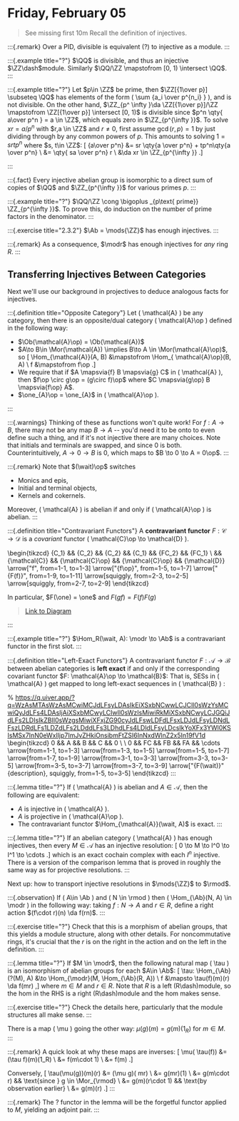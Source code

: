 # Friday, February 05

> See missing first 10m
> Recall the definition of injectives.

:::{.remark}
Over a PID, divisible is equivalent (?) to injective as a module.
:::

:::{.example title="?"}
$\QQ$ is divisible, and thus an injective $\ZZ\dash$module.
Similarly $\QQ/\ZZ \mapstofrom [0, 1) \intersect \QQ$.
:::

:::{.example title="?"}
Let $p\in \ZZ$ be prime, then $\ZZ[{1\over p}] \subseteq \QQ$ has elements of the form \( \sum {a_i \over p^{n_i} } \), and is not divisible.
On the other hand, $\ZZ_{p^ \infty }\da \ZZ[{1\over p}]/\ZZ \mapstofrom \ZZ[{1\over p}] \intersect [0, 1)$ is divisible since $p^n \qty{ a\over p^n } = a \in \ZZ$, which equals zero in $\ZZ_{p^{\infty }}$.
To solve $xr = a/p^n$ with $r,a \in \ZZ$ and $r\neq 0$, first assume $\gcd(r, p) = 1$ by just dividing through by any common powers of $p$.
This amounts to solving $1 = sr tp^n$ where $s, t\in \ZZ$:
\[
{a\over p^n} 
&= sr \qty{a \over p^n} + tp^n\qty{a \over p^n} \\
&= \qty{ sa \over p^n} r \\
&\da xr \in \ZZ_{p^{\infty }}
.\]

:::


:::{.fact}
Every injective abelian group is isomorphic to a direct sum of copies of $\QQ$ and $\ZZ_{p^{\infty }}$ for various primes $p$.
:::

:::{.example title="?"}
$\QQ/\ZZ \cong \bigoplus _{p\text{ prime}} \ZZ_{p^{\infty }}$.
To prove this, do induction on the number of prime factors in the denominator.
:::

:::{.exercise title="2.3.2"}
$\Ab = \mods{\ZZ}$ has enough injectives.
:::

:::{.remark}
As a consequence, $\modr$ has enough injectives for *any* ring $R$.
:::

## Transferring Injectives Between Categories

Next we'll use our background in projectives to deduce analogous facts for injectives.

:::{.definition title="Opposite Category"}
Let \( \mathcal{A}  \) be any category, then there is an opposite/dual category \( \mathcal{A}\op  \) defined in the following way:

- $\Ob(\mathcal{A}\op) = \Ob(\mathcal{A})$
- $A\to B\in \Mor(\mathcal{A}) \implies B\to A \in \Mor(\mathcal{A}\op)$, so 
\[
\Hom_{\mathcal{A}}(A, B) &\mapstofrom \Hom_{ \mathcal{A}\op}(B, A) \\
f &\mapstofrom f\op
.\]
- We require that if $A \mapsvia{f} B \mapsvia{g} C$ in \( \mathcal{A}  \), then $f\op \circ g\op = (g\circ f)\op$ where $C \mapsvia{g\op} B \mapsvia{f\op} A$.
- $\one_{A}\op = \one_{A}$ in \( \mathcal{A}\op  \).

:::

:::{.warnings}
Thinking of these as functions won't quite work!
For $f:A\to B$, there may not be any map $B\to A$ -- you'd need it to be onto to even define such a thing, and if it's not injective there are many choices.
Note that initials and terminals are swapped, and since $0$ is both.
Counterintuitively, $A \to 0 \to B$ is $0$, which maps to $B \to 0 \to A = 0\op$.
:::

:::{.remark}
Note that $(\wait)\op$ switches

- Monics and epis,
- Initial and terminal objects,
- Kernels and cokernels.

Moreover, \( \mathcal{A} \) is abelian if and only if \( \mathcal{A}\op  \) is abelian. 
:::


:::{.definition title="Contravariant Functors"}
A **contravariant functor** $F: \mathcal{C}\to \mathcal{D}$ is a *covariant* functor \( \mathcal{C}\op \to \mathcal{D}   \).

\begin{tikzcd}
	{C_1} && {C_2} && {C_2} && {C_1} && {FC_2} && {FC_1} \\
	&& {\mathcal{C}} && {\mathcal{C}\op} && {\mathcal{C}\op} && {\mathcal{D}}
	\arrow["f", from=1-1, to=1-3]
	\arrow["{f\op}", from=1-5, to=1-7]
	\arrow["{F(f)}", from=1-9, to=1-11]
	\arrow[squiggly, from=2-3, to=2-5]
	\arrow[squiggly, from=2-7, to=2-9]
\end{tikzcd}

In particular, $F(\one) = \one$ and $F(gf) = F(f) F(g)$

> [Link to Diagram](https://q.uiver.app/?q=WzAsMTAsWzIsMCwiQ18yIl0sWzAsMCwiQ18xIl0sWzQsMCwiQ18yIl0sWzYsMCwiQ18xIl0sWzgsMCwiRkNfMiJdLFsxMCwwLCJGQ18xIl0sWzIsMSwiXFxtYXRoY2Fse0N9Il0sWzQsMSwiXFxtYXRoY2Fse0N9Xlxcb3AiXSxbNiwxLCJcXG1hdGhjYWx7Q31eXFxvcCJdLFs4LDEsIlxcbWF0aGNhbHtEfSJdLFsxLDAsImYiXSxbMiwzLCJmXlxcb3AiXSxbNCw1LCJGKGYpIl0sWzYsNywiIiwwLHsic3R5bGUiOnsiYm9keSI6eyJuYW1lIjoic3F1aWdnbHkifX19XSxbOCw5LCIiLDAseyJzdHlsZSI6eyJib2R5Ijp7Im5hbWUiOiJzcXVpZ2dseSJ9fX1dXQ==)

:::


:::{.example title="?"}
$\Hom_R(\wait, A): \modr \to \Ab$ is a contravariant functor in the first slot.
:::

:::{.definition title="Left-Exact Functors"}
A contravariant functor $F: \mathcal{A} \to \mathcal{B}$ between abelian categories is **left exact** if and only if the corresponding covariant functor $F: \mathcal{A}\op \to \mathcal{B}$:
That is, SESs in \( \mathcal{A}  \) get mapped to long left-exact sequences in \( \mathcal{B}  \) :

% https://q.uiver.app/?q=WzAsMTAsWzAsMCwiMCJdLFsyLDAsIkEiXSxbNCwwLCJCIl0sWzYsMCwiQyJdLFs4LDAsIjAiXSxbMCwyLCIwIl0sWzIsMiwiRkMiXSxbNCwyLCJGQiJdLFs2LDIsIkZBIl0sWzgsMiwiXFxjZG90cyJdLFswLDFdLFsxLDJdLFsyLDNdLFszLDRdLFs1LDZdLFs2LDddLFs3LDhdLFs4LDldLFsyLDcsIkYoXFx3YWl0KSIsMSx7InN0eWxlIjp7ImJvZHkiOnsibmFtZSI6InNxdWlnZ2x5In19fV1d
\begin{tikzcd}
	0 && A && B && C && 0 \\
	\\
	0 && FC && FB && FA && \cdots
	\arrow[from=1-1, to=1-3]
	\arrow[from=1-3, to=1-5]
	\arrow[from=1-5, to=1-7]
	\arrow[from=1-7, to=1-9]
	\arrow[from=3-1, to=3-3]
	\arrow[from=3-3, to=3-5]
	\arrow[from=3-5, to=3-7]
	\arrow[from=3-7, to=3-9]
	\arrow["{F(\wait)}"{description}, squiggly, from=1-5, to=3-5]
\end{tikzcd}
:::


:::{.lemma title="?"}
If \( \mathcal{A}  \) is abelian and $A \in \mathcal{A}$, then the following are equivalent: 

- $A$ is injective in \( \mathcal{A}  \).
- $A$ is projective in \( \mathcal{A}\op  \).
- The contravariant functor $\Hom_{\mathcal{A}}(\wait, A)$ is exact. 
:::

:::{.lemma title="?"}
If an abelian category \( \mathcal{A}  \) has enough injectives, then every $M\in \mathcal{A}$ has an injective resolution:
\[
0 \to M \to I^0 \to I^1 \to \cdots 
.\]
which is an exact cochain complex with each $I^n$ injective.
There is a version of the comparison lemma that is proved in roughly the same way as for projective resolutions.
:::

Next up: how to transport injective resolutions in $\mods{\ZZ}$ to $\rmod$.


:::{.observation}
If \( A\in \Ab \) and \( N \in \rmod \) then \( \Hom_{\Ab}(N, A) \in \modr \) in the following way: taking $f: N\to A$ and $r\in R$, define a right action $(f\cdot r)(n) \da f(rn)$.
:::

:::{.exercise title="?"}
Check that this is a morphism of abelian groups, that this yields a module structure, along with other details.
For noncommutative rings, it's crucial that the $r$ is on the right in the action and  on the left in the definition.
:::


:::{.lemma title="?"}
If $M \in \modr$, then the following natural map \( \tau \) is an isomorphism of abelian groups for each $A\in \Ab$:
\[
\tau: \Hom_{\Ab}(?(M), A) &\to \Hom_{\modr}(M, \Hom_{\Ab}(R, A)) \\
f &\mapsto \tau(f)(m)(r) \da f(mr)
,\]
where $m\in M$ and $r\in R$.
Note that $R$ is a left \(R\dash\)module, so the hom in the RHS is a right \(R\dash\)module and the hom makes sense.

:::{.exercise title="?"}
Check the details here, particularly that the module structures all make sense.
:::

There is a map \( \mu \) going the other way: $\mu(g)(m) = g(m)(1_R)$ for $m\in M$.
:::


:::{.remark}
A quick look at why these maps are inverses: 
\[
\mu( \tau(f)) 
&= (\tau f)(m)(1_R) \\
&= f(m\cdot 1) \\
&= f(m)
.\]

Conversely,
\[
\tau(\mu(g))(m)(r)
&= (\mu g)( mr) \\
&= g(mr)(1) \\
&= g(m\cdot r) && \text{since } g \in \Mor_{\rmod} \\
&= g(m)(r\cdot 1) && \text{by observation earlier} \\ 
&= g(m)(r)
.\]
:::

:::{.remark}
The $?$ functor in the lemma will be the forgetful functor applied to $M$, yielding an adjoint pair.
:::





















